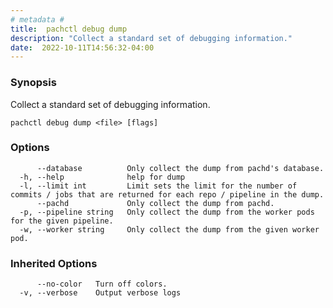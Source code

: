 ```yaml
---
# metadata # 
title:  pachctl debug dump
description: "Collect a standard set of debugging information."
date:  2022-10-11T14:56:32-04:00
---
```


### Synopsis

Collect a standard set of debugging information.

```
pachctl debug dump <file> [flags]
```

### Options

```
      --database          Only collect the dump from pachd's database.
  -h, --help              help for dump
  -l, --limit int         Limit sets the limit for the number of commits / jobs that are returned for each repo / pipeline in the dump.
      --pachd             Only collect the dump from pachd.
  -p, --pipeline string   Only collect the dump from the worker pods for the given pipeline.
  -w, --worker string     Only collect the dump from the given worker pod.
```

### Inherited Options

```
      --no-color   Turn off colors.
  -v, --verbose    Output verbose logs
```

